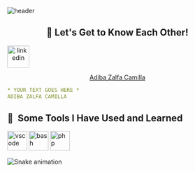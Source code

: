 ![header](https://capsule-render.vercel.app/api?type=waving&height=100&color=gradient&text=Hello!%20&section=header&fontColor=FFFFFF)

<h2 align="center"> 👋 Let's Get to Know Each Other! </h2>

<a align="center" href="https://www.linkedin.com/in/adiba-zalfa-camilla/">
  <img height="50" alt="linkedin" src="https://github.com/user-attachments/assets/576dd04a-b235-4f1b-b8c5-2e3c8ac39d72" />
  <p>Adiba Zalfa Camilla</p>
</a>

```yaml
* YOUR TEXT GOES HERE *
ADIBA ZALFA CAMILLA
```

<h2> 🚀 &nbsp;Some Tools I Have Used and Learned</h2>
<p align="left">
<img src="https://cdn.jsdelivr.net/gh/devicons/devicon/icons/vscode/vscode-original.svg" alt="vscode" width="45" height="45"/>
<img src="https://cdn.jsdelivr.net/gh/devicons/devicon/icons/bash/bash-original.svg" alt="bash" width="45" height="45"/>
<img src="https://cdn.jsdelivr.net/gh/devicons/devicon/icons/php/php-original.svg" alt="php" width="45" height="45"/>
</p>

![Snake animation](https://github.com/thepiyushmalhotra/thepiyushmalhotra/blob/output/github-contribution-grid-snake.svg)

<!--
**dibazalfa/dibazalfa** is a ✨ _special_ ✨ repository because its `README.md` (this file) appears on your GitHub profile.

Here are some ideas to get you started:

- 🔭 I’m currently working on ...
- 🌱 I’m currently learning ...
- 👯 I’m looking to collaborate on ...
- 🤔 I’m looking for help with ...
- 💬 Ask me about ...
- 📫 How to reach me: ...
- 😄 Pronouns: ...
- ⚡ Fun fact: ...
-->
